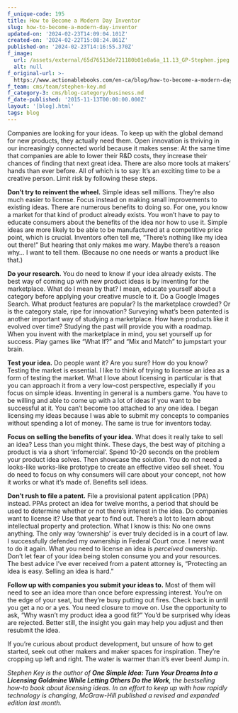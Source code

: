 ```yaml
---
f_unique-code: 195
title: How to Become a Modern Day Inventor
slug: how-to-become-a-modern-day-inventor
updated-on: '2024-02-23T14:09:04.101Z'
created-on: '2024-02-22T15:08:24.861Z'
published-on: '2024-02-23T14:16:55.370Z'
f_image:
  url: /assets/external/65d76513de721180b01e8a6a_11.13_GP-Stephen.jpeg
  alt: null
f_original-url: >-
  https://www.actionablebooks.com/en-ca/blog/how-to-become-a-modern-day-inventor/
f_team: cms/team/stephen-key.md
f_category-3: cms/blog-category/business.md
f_date-published: '2015-11-13T00:00:00.000Z'
layout: '[blog].html'
tags: blog
---
```


Companies are looking for your ideas. To keep up with the global demand for new products, they actually need them. Open innovation is thriving in our increasingly connected world because it makes sense: At the same time that companies are able to lower their R&D costs, they increase their chances of finding that next great idea. There are also more tools at makers’ hands than ever before. All of which is to say: It’s an exciting time to be a creative person. Limit risk by following these steps.

**Don’t try to reinvent the wheel.** Simple ideas sell millions. They’re also much easier to license. Focus instead on making small improvements to existing ideas. There are numerous benefits to doing so. For one, you know a market for that kind of product already exists. You won’t have to pay to educate consumers about the benefits of the idea nor how to use it. Simple ideas are more likely to be able to be manufactured at a competitive price point, which is crucial. Inventors often tell me, “There’s nothing like my idea out there!” But hearing that only makes me wary. Maybe there’s a reason why… I want to tell them. (Because no one needs or wants a product like that.)

**Do your research.** You do need to know if your idea already exists. The best way of coming up with new product ideas is by inventing for the marketplace. What do I mean by that? I mean, educate yourself about a category before applying your creative muscle to it. Do a Google Images Search. What product features are popular? Is the marketplace crowded? Or is the category stale, ripe for innovation? Surveying what’s been patented is another important way of studying a marketplace. How have products like it evolved over time? Studying the past will provide you with a roadmap. When you invent with the marketplace in mind, you set yourself up for success. Play games like “What If?” and “Mix and Match” to jumpstart your brain.

**Test your idea.** Do people want it? Are you sure? How do you know? Testing the market is essential. I like to think of trying to license an idea as a form of testing the market. What I love about licensing in particular is that you can approach it from a very low-cost perspective, especially if you focus on simple ideas. Inventing in general is a numbers game. You have to be willing and able to come up with a lot of ideas if you want to be successful at it. You can’t become too attached to any one idea. I began licensing my ideas because I was able to submit my concepts to companies without spending a lot of money. The same is true for inventors today.

**Focus on selling the benefits of your idea.** What does it really take to sell an idea? Less than you might think. These days, the best way of pitching a product is via a short ‘infomercial’. Spend 10-20 seconds on the problem your product idea solves. Then showcase the solution. You do not need a looks-like works-like prototype to create an effective video sell sheet. You do need to focus on why consumers will care about your concept, not how it works or what it’s made of. Benefits sell ideas.

**Don’t rush to file a patent.** File a provisional patent application (PPA) instead. PPAs protect an idea for twelve months, a period that should be used to determine whether or not there’s interest in the idea. Do companies want to license it? Use that year to find out. There’s a lot to learn about intellectual property and protection. What I know is this: No one owns anything. The only way ‘ownership’ is ever truly decided is in a court of law. I successfully defended my ownership in Federal Court once. I never want to do it again. What you need to license an idea is _perceived_ ownership. Don’t let fear of your idea being stolen consume you and your resources. The best advice I’ve ever received from a patent attorney is, “Protecting an idea is easy. Selling an idea is hard.”

**Follow up with companies you submit your ideas to.** Most of them will need to see an idea more than once before expressing interest. You’re on the edge of your seat, but they’re busy putting out fires. Check back in until you get a no or a yes. You need closure to move on. Use the opportunity to ask, “Why wasn’t my product idea a good fit?” You’d be surprised why ideas are rejected. Better still, the insight you gain may help you adjust and then resubmit the idea.

If you’re curious about product development, but unsure of how to get started, seek out other makers and maker spaces for inspiration. They’re cropping up left and right. The water is warmer than it’s ever been! Jump in.

_Stephen Key is the author of_ **_One Simple Idea: Turn Your Dreams Into a Licensing Goldmine While Letting Others Do the Work_**_, the bestselling how-to book about licensing ideas. In an effort to keep up with how rapidly technology is changing, McGraw-Hill published a revised and expanded edition last month._

